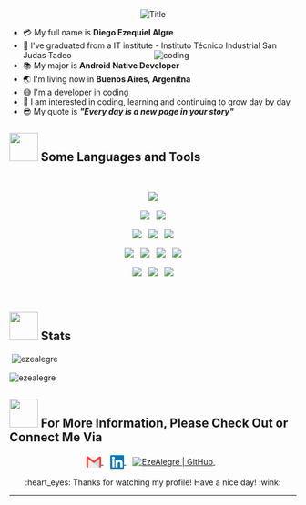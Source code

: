 <div align="center">
  <img src="https://readme-typing-svg.herokuapp.com?font=Architects+Daughter&color=%2338C2FF&size=50&center=true&vCenter=true&height=60&width=600&lines=Heyyy!+I'm+Diego+Alegre👋;Buenos+Aires+Argentina🧉;Welcome+to+my+profile!" alt="Title"></img>
</div>

- :credit_card: My full name is **Diego Ezequiel Algre**
- :school: I've graduated from a IT institute - Instituto Técnico Industrial San Judas Tadeo
  <img align="right" alt="coding" width="250" src="https://media.giphy.com/media/hS42TuYYnANLFR9IRQ/giphy.gif">
- :books: My major is **Android Native Developer**
- :earth_asia: I'm living now in **Buenos Aires, Argenitna**
- :sweat_smile: I'm a developer in coding 
- :monocle_face: I am interested in coding, learning and continuing to grow day by day
- :sunglasses: My quote is **_"Every day is a new page in your story"_**


## <img src="https://media2.giphy.com/media/QssGEmpkyEOhBCb7e1/giphy.gif?cid=ecf05e47a0n3gi1bfqntqmob8g9aid1oyj2wr3ds3mg700bl&rid=giphy.gif" width="50px" height="50px"> Some Languages and Tools

<br>

<p  align="center">

<img src="https://www.vectorlogo.zone/logos/kotlinlang/kotlinlang-ar21.svg" height="40"/>
  </p>
  
<p  align="center">

<img src="https://www.vectorlogo.zone/logos/javascript/javascript-horizontal.svg" height="25"/>  
  &nbsp;
<img src="https://www.vectorlogo.zone/logos/java/java-horizontal.svg" height="25"/>
  </p>
  
  <p  align="center">

<img src="https://www.vectorlogo.zone/logos/python/python-official.svg" height="26"/>
  &nbsp;
<img src="https://www.vectorlogo.zone/logos/firebase/firebase-ar21.svg" height="40"/>
  &nbsp;
<img src="https://www.vectorlogo.zone/logos/tensorflow/tensorflow-ar21.svg" height="40"/>  
 </p>
 
 <p  align="center">

<img src="https://www.vectorlogo.zone/logos/figma/figma-ar21.svg" height="40">
  &nbsp;

<img src="https://cdn.worldvectorlogo.com/logos/c.svg" height="40">
&nbsp;
  
  <img src="https://www.vectorlogo.zone/logos/ruby-lang/ruby-lang-horizontal.svg" height="40">
&nbsp;
  
<img src="https://www.vectorlogo.zone/logos/w3_html5/w3_html5-ar21.svg" height="40">
</p>
<p align="center">

<img src="https://www.vectorlogo.zone/logos/php/php-horizontal.svg" height="25">
&nbsp;
  <img src="https://www.vectorlogo.zone/logos/mysql/mysql-horizontal.svg" height="25">
&nbsp;
  <img src="https://www.vectorlogo.zone/logos/visualstudio_code/visualstudio_code-ar21.svg" height="40">

</p>
<br>

## <img src="https://media.giphy.com/media/PmdWKodlTy9dKJccrJ/giphy.gif" width="50px" height="50px"> Stats

<p>&nbsp;<img align="center" src="https://github-readme-stats.vercel.app/api?username=EzeAlegre&show_icons=true&locale=en" alt="ezealegre" /></p> 
<p><img align="center" src="https://github-readme-streak-stats.herokuapp.com/?user=EzeAlegre&" alt="ezealegre" /></p>

## <img src='https://raw.githubusercontent.com/ShahriarShafin/ShahriarShafin/main/Assets/handshake.gif' width="50px" height="50px"> For More Information, Please Check Out or Connect Me Via

<p align="center">
  <a href="diego.alegre004@gmail.com" >
    <img align="center" alt="EzeAlegre | Gmail" width="26px" src="https://github.com/SatYu26/SatYu26/blob/master/Assets/Gmail.svg" />
  </a> &nbsp;&nbsp;
  
  <a href="https://www.linkedin.com/in/diego-alegre-38b20321b/" target="_blank">
    <img align="center" alt="EzeAlegre | Linkedin" width="24px" src="https://github.com/SatYu26/SatYu26/blob/master/Assets/Linkedin.svg" />
  </a> &nbsp;&nbsp;
  
  <a href="https://profile-summary-for-github.herokuapp.com/user/EzeAlegre" target="_blank">
    <img align="center" alt="EzeAlegre | GitHub" width="26px" src="https://upload.wikimedia.org/wikipedia/commons/thumb/a/ae/Github-desktop-logo-symbol.svg/1024px-Github-desktop-logo-symbol.svg.png" />
  </a> &nbsp;&nbsp;
  
<p>

<div align="center">
  :heart_eyes: Thanks for watching my profile! Have a nice day! :wink: <br/>
</div>

---
